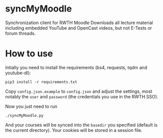 # syncMyMoodle
Synchronization client for RWTH Moodle
Downloads all lecture material including embedded YouTube and OpenCast videos, but not E-Tests or forum threads.

# How to use
Intially you need to install the requirements (bs4, requests, tqdm and youtube-dl):
```
pip3 install -r requirements.txt
```

Copy ``config.json.example`` to ``config.json`` and adjust the settings, most notably the ``user`` and ``password`` (the credentials you use in the RWTH SSO).

Now you just need to run
```
./syncMyMoodle.py
```

And your courses will be synced into the ``basedir`` you specified (default is the current directory). Your cookies will be stored in a session file.
